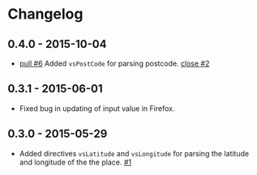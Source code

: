 # Changelog

## 0.4.0 - 2015-10-04
- [pull #6](https://github.com/vskosp/vsGoogleAutocomplete/pull/6) Added `vsPostCode` for parsing postcode. [close #2](https://github.com/vskosp/vsGoogleAutocomplete/issues/2)

## 0.3.1 - 2015-06-01
- Fixed bug in updating of input value in Firefox.

## 0.3.0 - 2015-05-29
- Added directives `vsLatitude` and `vsLongitude` for parsing the latitude and longitude of the the place. [#1](https://github.com/vskosp/vsGoogleAutocomplete/issues/1)